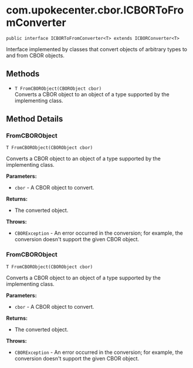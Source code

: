 # com.upokecenter.cbor.ICBORToFromConverter

    public interface ICBORToFromConverter<T> extends ICBORConverter<T>

Interface implemented by classes that convert objects of arbitrary types to
 and from CBOR objects.

## Methods

* `T FromCBORObject​(CBORObject cbor)`<br>
 Converts a CBOR object to an object of a type supported by the implementing
 class.

## Method Details

### FromCBORObject
    T FromCBORObject​(CBORObject cbor)
Converts a CBOR object to an object of a type supported by the implementing
 class.

**Parameters:**

* <code>cbor</code> - A CBOR object to convert.

**Returns:**

* The converted object.

**Throws:**

* <code>CBORException</code> - An error occurred in the
 conversion; for example, the conversion doesn't support the given
 CBOR object.

### FromCBORObject
    T FromCBORObject​(CBORObject cbor)
Converts a CBOR object to an object of a type supported by the implementing
 class.

**Parameters:**

* <code>cbor</code> - A CBOR object to convert.

**Returns:**

* The converted object.

**Throws:**

* <code>CBORException</code> - An error occurred in the
 conversion; for example, the conversion doesn't support the given
 CBOR object.
